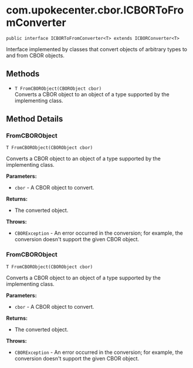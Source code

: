 # com.upokecenter.cbor.ICBORToFromConverter

    public interface ICBORToFromConverter<T> extends ICBORConverter<T>

Interface implemented by classes that convert objects of arbitrary types to
 and from CBOR objects.

## Methods

* `T FromCBORObject​(CBORObject cbor)`<br>
 Converts a CBOR object to an object of a type supported by the implementing
 class.

## Method Details

### FromCBORObject
    T FromCBORObject​(CBORObject cbor)
Converts a CBOR object to an object of a type supported by the implementing
 class.

**Parameters:**

* <code>cbor</code> - A CBOR object to convert.

**Returns:**

* The converted object.

**Throws:**

* <code>CBORException</code> - An error occurred in the
 conversion; for example, the conversion doesn't support the given
 CBOR object.

### FromCBORObject
    T FromCBORObject​(CBORObject cbor)
Converts a CBOR object to an object of a type supported by the implementing
 class.

**Parameters:**

* <code>cbor</code> - A CBOR object to convert.

**Returns:**

* The converted object.

**Throws:**

* <code>CBORException</code> - An error occurred in the
 conversion; for example, the conversion doesn't support the given
 CBOR object.
